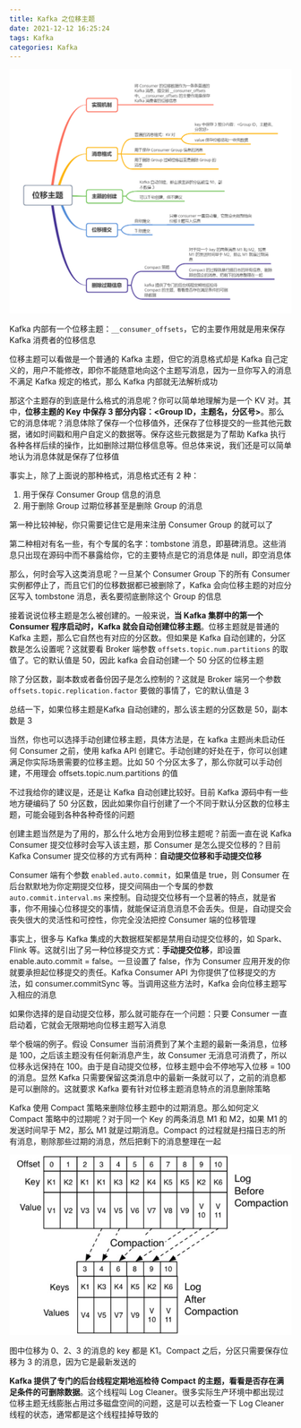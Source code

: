 ```yaml
---
title: Kafka 之位移主题
date: 2021-12-12 16:25:24
tags: Kafka
categories: Kafka
---
```


![位移主题](Kafka-之位移主题/位移主题.png)



Kafka 内部有一个位移主题：`__consumer_offsets`，它的主要作用就是用来保存 Kafka 消费者的位移信息



位移主题可以看做是一个普通的 Kafka 主题，但它的消息格式却是 Kafka 自己定义的，用户不能修改，即你不能随意地向这个主题写消息，因为一旦你写入的消息不满足 Kafka 规定的格式，那么 Kafka 内部就无法解析成功



那这个主题存的到底是什么格式的消息呢？你可以简单地理解为是一个 KV 对。其中，**位移主题的 Key 中保存 3 部分内容：<Group ID，主题名，分区号>**。那么它的消息体呢？消息体除了保存一个位移值外，还保存了位移提交的一些其他元数据，诸如时间戳和用户自定义的数据等。保存这些元数据是为了帮助 Kafka 执行各种各样后续的操作，比如删除过期位移信息等。但总体来说，我们还是可以简单地认为消息体就是保存了位移值



事实上，除了上面说的那种格式，消息格式还有 2 种：



1. 用于保存 Consumer Group 信息的消息
2. 用于删除 Group 过期位移甚至是删除 Group 的消息



第一种比较神秘，你只需要记住它是用来注册 Consumer Group 的就可以了



第二种相对有名一些，有个专属的名字：tombstone 消息，即墓碑消息。这些消息只出现在源码中而不暴露给你，它的主要特点是它的消息体是 null，即空消息体



那么，何时会写入这类消息呢？一旦某个 Consumer Group 下的所有 Consumer 实例都停止了，而且它们的位移数据都已被删除了，Kafka 会向位移主题的对应分区写入 tombstone 消息，表名要彻底删除这个 Group 的信息



接着说说位移主题是怎么被创建的。一般来说，**当 Kafka 集群中的第一个 Consumer 程序启动时，Kafka 就会自动创建位移主题**。位移主题就是普通的 Kafka 主题，那么它自然也有对应的分区数。但如果是 Kafka 自动创建的，分区数是怎么设置呢？这就要看 Broker 端参数 `offsets.topic.num.partitions` 的取值了。它的默认值是 50，因此 kafka 会自动创建一个 50 分区的位移主题



除了分区数，副本数或者备份因子是怎么控制的？这就是 Broker 端另一个参数 `offsets.topic.replication.factor` 要做的事情了，它的默认值是 3



总结一下，如果位移主题是Kafka 自动创建的，那么该主题的分区数是 50，副本数是 3



当然，你也可以选择手动创建位移主题，具体方法是，在 kafka 主题尚未启动任何 Consumer 之前，使用 kafka API 创建它。手动创建的好处在于，你可以创建满足你实际场景需要的位移主题。比如 50 个分区太多了，那么你就可以手动创建，不用理会 offsets.topic.num.partitions 的值



不过我给你的建议是，还是让 Kafka 自动创建比较好。目前 Kafka 源码中有一些地方硬编码了 50 分区数，因此如果你自行创建了一个不同于默认分区数的位移主题，可能会碰到各种各种奇怪的问题



创建主题当然是为了用的，那么什么地方会用到位移主题呢？前面一直在说 Kafka Consumer 提交位移时会写入该主题，那 Consumer 是怎么提交位移的？目前 Kafka Consumer 提交位移的方式有两种：**自动提交位移和手动提交位移**



Consumer 端有个参数 `enabled.auto.commit`，如果值是 true，则 Consumer 在后台默默地为你定期提交位移，提交间隔由一个专属的参数 `auto.commit.interval.ms` 来控制。自动提交位移有一个显著的特点，就是省事，你不用操心位移提交的事情，就能保证消息消息不会丢失。但是，自动提交会丧失很大的灵活性和可控性，你完全没法把控 Consumer 端的位移管理



事实上，很多与 Kafka 集成的大数据框架都是禁用自动提交位移的，如 Spark、Flink 等。这就引出了另一种位移提交方式：**手动提交位移**，即设置 enable.auto.commit = false。一旦设置了 false，作为 Consumer 应用开发的你就要承担起位移提交的责任。Kafka Consumer API 为你提供了位移提交的方法，如 consumer.commitSync 等。当调用这些方法时，Kafka 会向位移主题写入相应的消息



如果你选择的是自动提交位移，那么就可能存在一个问题：只要 Consumer 一直启动着，它就会无限期地向位移主题写入消息



举个极端的例子。假设 Consumer 当前消费到了某个主题的最新一条消息，位移是 100，之后该主题没有任何新消息产生，故 Consumer 无消息可消费了，所以位移永远保持在 100。由于是自动提交位移，位移主题中会不停地写入位移 = 100 的消息。显然 Kafka 只需要保留这类消息中的最新一条就可以了，之前的消息都是可以删除的。这就要求 Kafka 要有针对位移主题消息特点的消息删除策略



Kafka 使用 Compact 策略来删除位移主题中的过期消息。那么如何定义 Compact 策略中的过期呢？对于同一个 Key 的两条消息 M1 和 M2，如果 M1 的发送时间早于 M2，那么 M1 就是过期消息。Compact 的过程就是扫描日志的所有消息，剔除那些过期的消息，然后把剩下的消息整理在一起



![compact](Kafka-之位移主题/compact.png)



图中位移为 0、2、3 的消息的 key 都是 K1。Compact 之后，分区只需要保存位移为 3 的消息，因为它是最新发送的



**Kafka 提供了专门的后台线程定期地巡检待 Compact 的主题，看看是否存在满足条件的可删除数据**。这个线程叫 Log Cleaner。很多实际生产环境中都出现过位移主题无线膨胀占用过多磁盘空间的问题，这是可以去检查一下 Log Cleaner 线程的状态，通常都是这个线程挂掉导致的

